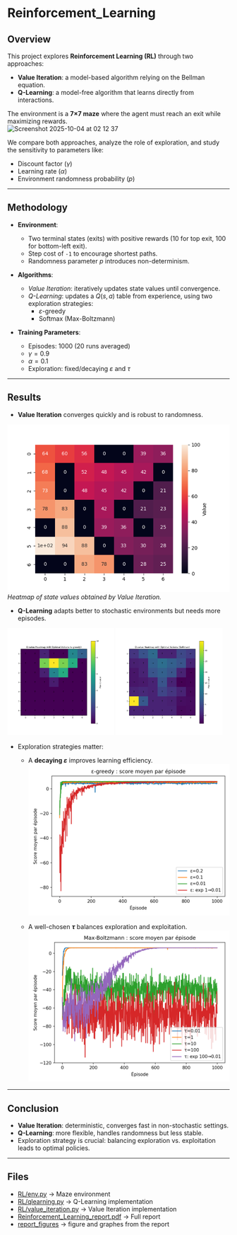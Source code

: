 # Reinforcement_Learning

## Overview
This project explores **Reinforcement Learning (RL)** through two approaches:  
- **Value Iteration**: a model-based algorithm relying on the Bellman equation.  
- **Q-Learning**: a model-free algorithm that learns directly from interactions.  

The environment is a **7×7 maze** where the agent must reach an exit while maximizing rewards.  
<img width="350" height="350" alt="Screenshot 2025-10-04 at 02 12 37" src="https://github.com/user-attachments/assets/0b81b396-4a77-4044-99ed-cdcf7c49728f" />


We compare both approaches, analyze the role of exploration, and study the sensitivity to parameters like:  
- Discount factor ($\gamma$)  
- Learning rate ($\alpha$)  
- Environment randomness probability ($p$)  

---

## Methodology
- **Environment**:  
  - Two terminal states (exits) with positive rewards (10 for top exit, 100 for bottom-left exit).  
  - Step cost of `-1` to encourage shortest paths.  
  - Randomness parameter $p$ introduces non-determinism.  

- **Algorithms**:  
  - *Value Iteration*: iteratively updates state values until convergence.  
  - *Q-Learning*: updates a $Q(s,a)$ table from experience, using two exploration strategies:  
    - $\varepsilon$-greedy  
    - Softmax (Max-Boltzmann)  

- **Training Parameters**:  
  - Episodes: 1000 (20 runs averaged)  
  - $\gamma = 0.9$  
  - $\alpha = 0.1$  
  - Exploration: fixed/decaying $\varepsilon$ and $\tau$  

---

## Results
- **Value Iteration** converges quickly and is robust to randomness.
  
![State-value heatmap (Value Iteration)](report_figures/values_heatmap.png)  
*Heatmap of state values obtained by Value Iteration.*
- **Q-Learning** adapts better to stochastic environments but needs more episodes.
<p float="left">
  <img src="report_figures/qvalues_heatmap_egreedy.png" width="48%" alt="Q-value heatmap with optimal actions (ε-greedy)">
  <img src="report_figures/qvalues_heatmap_softmax.png" width="48%" alt="Q-value heatmap with optimal actions (Softmax)">
</p>
 

- Exploration strategies matter:  
  - A **decaying $\varepsilon$** improves learning efficiency.
   ![Average score per episode for different values of epsilon](report_figures/eps_mean_return.png)

  - A well-chosen **$\tau$** balances exploration and exploitation.
   ![Average score per episode for different values of tau](report_figures/tau_mean_return.png)


---

## Conclusion
- **Value Iteration**: deterministic, converges fast in non-stochastic settings.  
- **Q-Learning**: more flexible, handles randomness but less stable.  
- Exploration strategy is crucial: balancing exploration vs. exploitation leads to optimal policies.  

---

## Files
- [RL/env.py](RL/env.py) → Maze environment
- [RL/qlearning.py](RL/qlearning.py) → Q-Learning implementation
- [RL/value_iteration.py](RL/value_iteration.py) → Value Iteration implementation
- [Reinforcement_Learning_report.pdf](Reinforcement_Learning_report.pdf) → Full report
- [report_figures](report_figures) → figure and graphes from the report 
